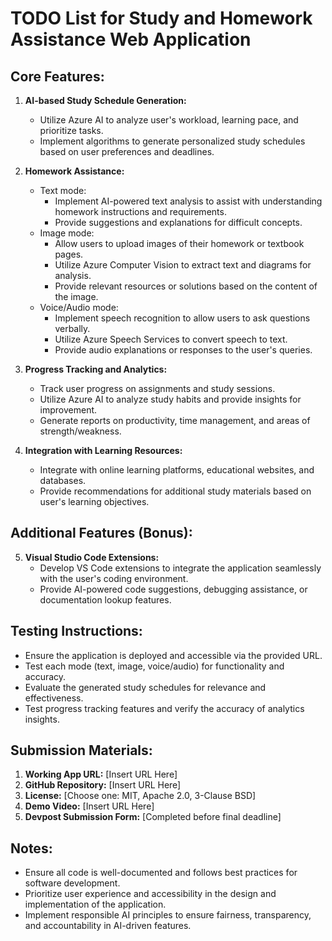# TODO List for Study and Homework Assistance Web Application

## Core Features:
1. **AI-based Study Schedule Generation:**
   - Utilize Azure AI to analyze user's workload, learning pace, and prioritize tasks.
   - Implement algorithms to generate personalized study schedules based on user preferences and deadlines.

2. **Homework Assistance:**
   - Text mode:
     - Implement AI-powered text analysis to assist with understanding homework instructions and requirements.
     - Provide suggestions and explanations for difficult concepts.
   - Image mode:
     - Allow users to upload images of their homework or textbook pages.
     - Utilize Azure Computer Vision to extract text and diagrams for analysis.
     - Provide relevant resources or solutions based on the content of the image.
   - Voice/Audio mode:
     - Implement speech recognition to allow users to ask questions verbally.
     - Utilize Azure Speech Services to convert speech to text.
     - Provide audio explanations or responses to the user's queries.
   
3. **Progress Tracking and Analytics:**
   - Track user progress on assignments and study sessions.
   - Utilize Azure AI to analyze study habits and provide insights for improvement.
   - Generate reports on productivity, time management, and areas of strength/weakness.

4. **Integration with Learning Resources:**
   - Integrate with online learning platforms, educational websites, and databases.
   - Provide recommendations for additional study materials based on user's learning objectives.

## Additional Features (Bonus):
5. **Visual Studio Code Extensions:**
   - Develop VS Code extensions to integrate the application seamlessly with the user's coding environment.
   - Provide AI-powered code suggestions, debugging assistance, or documentation lookup features.

## Testing Instructions:
- Ensure the application is deployed and accessible via the provided URL.
- Test each mode (text, image, voice/audio) for functionality and accuracy.
- Evaluate the generated study schedules for relevance and effectiveness.
- Test progress tracking features and verify the accuracy of analytics insights.

## Submission Materials:
1. **Working App URL:** [Insert URL Here]
2. **GitHub Repository:** [Insert URL Here]
3. **License:** [Choose one: MIT, Apache 2.0, 3-Clause BSD]
4. **Demo Video:** [Insert URL Here]
5. **Devpost Submission Form:** [Completed before final deadline]

## Notes:
- Ensure all code is well-documented and follows best practices for software development.
- Prioritize user experience and accessibility in the design and implementation of the application.
- Implement responsible AI principles to ensure fairness, transparency, and accountability in AI-driven features.
